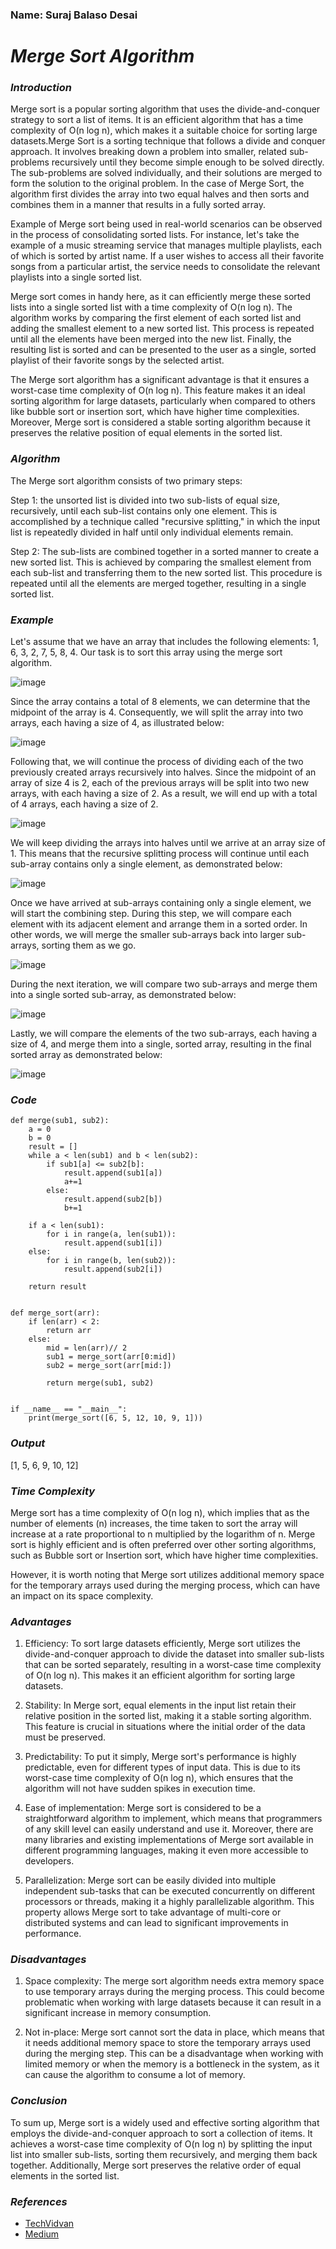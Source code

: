 ### Name: Suraj Balaso Desai

# ***Merge Sort Algorithm***


### ***Introduction***

Merge sort is a popular sorting algorithm that uses the divide-and-conquer strategy to sort a list of items. It is an efficient algorithm that has a time complexity of O(n log n), which makes it a suitable choice for sorting large datasets.Merge Sort is a sorting technique that follows a divide and conquer approach. It involves breaking down a problem into smaller, related sub-problems recursively until they become simple enough to be solved directly. The sub-problems are solved individually, and their solutions are merged to form the solution to the original problem. In the case of Merge Sort, the algorithm first divides the array into two equal halves and then sorts and combines them in a manner that results in a fully sorted array.

Example of Merge sort being used in real-world scenarios can be observed in the process of consolidating sorted lists. For instance, let's take the example of a music streaming service that manages multiple playlists, each of which is sorted by artist name. If a user wishes to access all their favorite songs from a particular artist, the service needs to consolidate the relevant playlists into a single sorted list.

Merge sort comes in handy here, as it can efficiently merge these sorted lists into a single sorted list with a time complexity of O(n log n). The algorithm works by comparing the first element of each sorted list and adding the smallest element to a new sorted list. This process is repeated until all the elements have been merged into the new list. Finally, the resulting list is sorted and can be presented to the user as a single, sorted playlist of their favorite songs by the selected artist.

The Merge sort algorithm has a significant advantage is that it ensures a worst-case time complexity of O(n log n). This feature makes it an ideal sorting algorithm for large datasets, particularly when compared to others like bubble sort or insertion sort, which have higher time complexities. Moreover, Merge sort is considered a stable sorting algorithm because it preserves the relative position of equal elements in the sorted list.


### ***Algorithm***

The Merge sort algorithm consists of two primary steps:

Step 1:  the unsorted list is divided into two sub-lists of equal size, recursively, until each sub-list contains only one element. This is accomplished by a technique called "recursive splitting," in which the input list is repeatedly divided in half until only individual elements remain.

Step 2: The sub-lists are combined together in a sorted manner to create a new sorted list. This is achieved by comparing the smallest element from each sub-list and transferring them to the new sorted list. This procedure is repeated until all the elements are merged together, resulting in a single sorted list.

### ***Example***

Let's assume that we have an array that includes the following elements: 1, 6, 3, 2, 7, 5, 8, 4. Our task is to sort this array using the merge sort algorithm.

![image](https://techvidvan.com/tutorials/wp-content/uploads/sites/2/2021/07/TechVidvan-Merge-sort-normal-image01.jpg)


Since the array contains a total of 8 elements, we can determine that the midpoint of the array is 4. Consequently, we will split the array into two arrays, each having a size of 4, as illustrated below:

![image](https://techvidvan.com/tutorials/wp-content/uploads/sites/2/2021/07/TechVidvan-Merge-sort-normal-image02.jpg)


Following that, we will continue the process of dividing each of the two previously created arrays recursively into halves. Since the midpoint of an array of size 4 is 2, each of the previous arrays will be split into two new arrays, with each having a size of 2. As a result, we will end up with a total of 4 arrays, each having a size of 2.

![image](https://techvidvan.com/tutorials/wp-content/uploads/sites/2/2021/07/TechVidvan-Merge-sort-normal-image03.jpg)


We will keep dividing the arrays into halves until we arrive at an array size of 1. This means that the recursive splitting process will continue until each sub-array contains only a single element, as demonstrated below:

![image](https://techvidvan.com/tutorials/wp-content/uploads/sites/2/2021/07/TechVidvan-Merge-sort-normal-image04.jpg)

Once we have arrived at sub-arrays containing only a single element, we will start the combining step. During this step, we will compare each element with its adjacent element and arrange them in a sorted order. In other words, we will merge the smaller sub-arrays back into larger sub-arrays, sorting them as we go.

![image](https://techvidvan.com/tutorials/wp-content/uploads/sites/2/2021/07/TechVidvan-Merge-sort-normal-image05.jpg)

During the next iteration, we will compare two sub-arrays and merge them into a single sorted sub-array, as demonstrated below:

![image](https://techvidvan.com/tutorials/wp-content/uploads/sites/2/2021/07/TechVidvan-Merge-sort-normal-image06.jpg)


Lastly, we will compare the elements of the two sub-arrays, each having a size of 4, and merge them into a single, sorted array, resulting in the final sorted array as demonstrated below:

![image](https://techvidvan.com/tutorials/wp-content/uploads/sites/2/2021/07/TechVidvan-Merge-sort-normal-image07.jpg)


### ***Code***

```
def merge(sub1, sub2):
    a = 0
    b = 0
    result = []
    while a < len(sub1) and b < len(sub2):
        if sub1[a] <= sub2[b]:
            result.append(sub1[a])
            a+=1
        else:
            result.append(sub2[b])
            b+=1

    if a < len(sub1):
        for i in range(a, len(sub1)):
            result.append(sub1[i])
    else:
        for i in range(b, len(sub2)):
            result.append(sub2[i])

    return result


def merge_sort(arr):
    if len(arr) < 2:
        return arr
    else:
        mid = len(arr)// 2
        sub1 = merge_sort(arr[0:mid])
        sub2 = merge_sort(arr[mid:])

        return merge(sub1, sub2)


if __name__ == "__main__":
    print(merge_sort([6, 5, 12, 10, 9, 1]))

```

### ***Output***
[1, 5, 6, 9, 10, 12]

### ***Time Complexity***

Merge sort has a time complexity of O(n log n), which implies that as the number of elements (n) increases, the time taken to sort the array will increase at a rate proportional to n multiplied by the logarithm of n. Merge sort is highly efficient and is often preferred over other sorting algorithms, such as Bubble sort or Insertion sort, which have higher time complexities.

However, it is worth noting that Merge sort utilizes additional memory space for the temporary arrays used during the merging process, which can have an impact on its space complexity.

### ***Advantages***

1. Efficiency: To sort large datasets efficiently, Merge sort utilizes the divide-and-conquer approach to divide the dataset into smaller sub-lists that can be sorted separately, resulting in a worst-case time complexity of O(n log n). This makes it an efficient algorithm for sorting large datasets.

2. Stability: In Merge sort, equal elements in the input list retain their relative position in the sorted list, making it a stable sorting algorithm. This feature is crucial in situations where the initial order of the data must be preserved.

3. Predictability: To put it simply, Merge sort's performance is highly predictable, even for different types of input data. This is due to its worst-case time complexity of O(n log n), which ensures that the algorithm will not have sudden spikes in execution time.

4. Ease of implementation: Merge sort is considered to be a straightforward algorithm to implement, which means that programmers of any skill level can easily understand and use it. Moreover, there are many libraries and existing implementations of Merge sort available in different programming languages, making it even more accessible to developers.

5. Parallelization: Merge sort can be easily divided into multiple independent sub-tasks that can be executed concurrently on different processors or threads, making it a highly parallelizable algorithm. This property allows Merge sort to take advantage of multi-core or distributed systems and can lead to significant improvements in performance.

### ***Disadvantages***

1. Space complexity: The merge sort algorithm needs extra memory space to use temporary arrays during the merging process. This could become problematic when working with large datasets because it can result in a significant increase in memory consumption.

2. Not in-place: Merge sort cannot sort the data in place, which means that it needs additional memory space to store the temporary arrays used during the merging step. This can be a disadvantage when working with limited memory or when the memory is a bottleneck in the system, as it can cause the algorithm to consume a lot of memory.

### ***Conclusion***

To sum up, Merge sort is a widely used and effective sorting algorithm that employs the divide-and-conquer approach to sort a collection of items. It achieves a worst-case time complexity of O(n log n) by splitting the input list into smaller sub-lists, sorting them recursively, and merging them back together. Additionally, Merge sort preserves the relative order of equal elements in the sorted list.


### ***References***

- [TechVidvan](https://techvidvan.com/tutorials/merge-sort/)
- [Medium](https://medium.com/karuna-sehgal/a-simplified-explanation-of-merge-sort-77089fe03bb2)